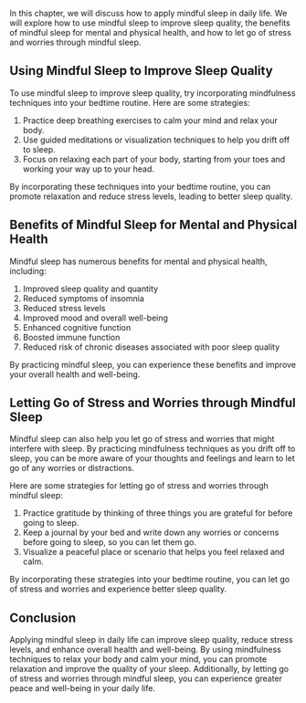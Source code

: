 
In this chapter, we will discuss how to apply mindful sleep in daily life. We will explore how to use mindful sleep to improve sleep quality, the benefits of mindful sleep for mental and physical health, and how to let go of stress and worries through mindful sleep.

Using Mindful Sleep to Improve Sleep Quality
--------------------------------------------

To use mindful sleep to improve sleep quality, try incorporating mindfulness techniques into your bedtime routine. Here are some strategies:

1. Practice deep breathing exercises to calm your mind and relax your body.
2. Use guided meditations or visualization techniques to help you drift off to sleep.
3. Focus on relaxing each part of your body, starting from your toes and working your way up to your head.

By incorporating these techniques into your bedtime routine, you can promote relaxation and reduce stress levels, leading to better sleep quality.

Benefits of Mindful Sleep for Mental and Physical Health
--------------------------------------------------------

Mindful sleep has numerous benefits for mental and physical health, including:

1. Improved sleep quality and quantity
2. Reduced symptoms of insomnia
3. Reduced stress levels
4. Improved mood and overall well-being
5. Enhanced cognitive function
6. Boosted immune function
7. Reduced risk of chronic diseases associated with poor sleep quality

By practicing mindful sleep, you can experience these benefits and improve your overall health and well-being.

Letting Go of Stress and Worries through Mindful Sleep
------------------------------------------------------

Mindful sleep can also help you let go of stress and worries that might interfere with sleep. By practicing mindfulness techniques as you drift off to sleep, you can be more aware of your thoughts and feelings and learn to let go of any worries or distractions.

Here are some strategies for letting go of stress and worries through mindful sleep:

1. Practice gratitude by thinking of three things you are grateful for before going to sleep.
2. Keep a journal by your bed and write down any worries or concerns before going to sleep, so you can let them go.
3. Visualize a peaceful place or scenario that helps you feel relaxed and calm.

By incorporating these strategies into your bedtime routine, you can let go of stress and worries and experience better sleep quality.

Conclusion
----------

Applying mindful sleep in daily life can improve sleep quality, reduce stress levels, and enhance overall health and well-being. By using mindfulness techniques to relax your body and calm your mind, you can promote relaxation and improve the quality of your sleep. Additionally, by letting go of stress and worries through mindful sleep, you can experience greater peace and well-being in your daily life.
